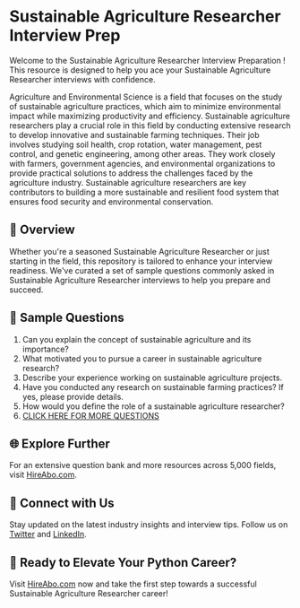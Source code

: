 # Sustainable Agriculture Researcher Interview Prep

Welcome to the Sustainable Agriculture Researcher Interview Preparation ! This resource is designed to help you ace your Sustainable Agriculture Researcher interviews with confidence.

Agriculture and Environmental Science is a field that focuses on the study of sustainable agriculture practices, which aim to minimize environmental impact while maximizing productivity and efficiency. Sustainable agriculture researchers play a crucial role in this field by conducting extensive research to develop innovative and sustainable farming techniques. Their job involves studying soil health, crop rotation, water management, pest control, and genetic engineering, among other areas. They work closely with farmers, government agencies, and environmental organizations to provide practical solutions to address the challenges faced by the agriculture industry. Sustainable agriculture researchers are key contributors to building a more sustainable and resilient food system that ensures food security and environmental conservation.

## 🚀 Overview

Whether you're a seasoned Sustainable Agriculture Researcher or just starting in the field, this repository is tailored to enhance your interview readiness. We've curated a set of sample questions commonly asked in Sustainable Agriculture Researcher interviews to help you prepare and succeed.

## 📝 Sample Questions

1. Can you explain the concept of sustainable agriculture and its importance?
2. What motivated you to pursue a career in sustainable agriculture research?
3. Describe your experience working on sustainable agriculture projects.
4. Have you conducted any research on sustainable farming practices? If yes, please provide details.
5. How would you define the role of a sustainable agriculture researcher?
6. [CLICK HERE FOR MORE QUESTIONS](https://hireabo.com/job/10_4_22/Sustainable%20Agriculture%20Researcher)

## 🌐 Explore Further

For an extensive question bank and more resources across 5,000 fields, visit [HireAbo.com](https://www.hireabo.com).

## 📱 Connect with Us

Stay updated on the latest industry insights and interview tips. Follow us on [Twitter](https://twitter.com/hireabo) and [LinkedIn](https://www.linkedin.com/in/hire-abo-3609972a8/).

## 🚀 Ready to Elevate Your Python Career?

Visit [HireAbo.com](https://www.hireabo.com) now and take the first step towards a successful Sustainable Agriculture Researcher career!